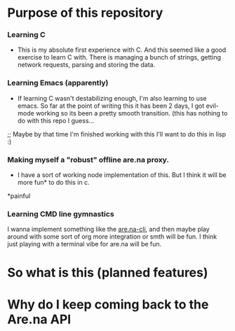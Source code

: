 # Purpose of this repository

### Learning C
- This is my absolute first experience with C. And this seemed like a good exercise to learn C with. There is managing a bunch of strings, getting network requests, parsing and storing the data.

### Learning Emacs (apparently) 
- If learning C wasn't destabilizing enough, I'm also learning to use emacs. So far at the point of writing this it has been 2 days, I got evil-mode working so its been a pretty smooth transition. (this has nothing to do with this repo I guess...

;; Maybe by that time I'm finished working with this I'll want to do this in lisp :)

### Making myself a "robust" offline are.na proxy.
- I have a sort of working node implementation of this. But I think it will be more fun* to do this in c.

*painful

### Learning CMD line gymnastics
I wanna implement something like the [are.na-cli](https://github.com/ivangreene/arena-cli/blob/master/index.js), and then maybe play around with some sort of org more integration or smth will be fun. I think just playing with a terminal vibe for are.na will be fun.

# So what is this (planned features)

# Why do I keep coming back to the Are.na API


